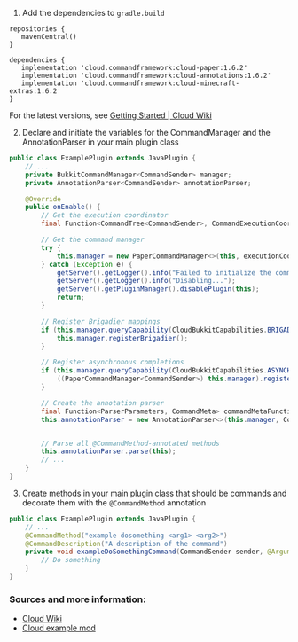 1. Add the dependencies to `gradle.build`

```
repositories {
   mavenCentral()
}

dependencies {
   implementation 'cloud.commandframework:cloud-paper:1.6.2'
   implementation 'cloud.commandframework:cloud-annotations:1.6.2'
   implementation 'cloud.commandframework:cloud-minecraft-extras:1.6.2'
}
```

For the latest versions, see [Getting Started | Cloud Wiki](https://github.com/Incendo/cloud/blob/master/docs/README.adoc#getting-started=)

2. Declare and initiate the variables for the CommandManager and the AnnotationParser in your main plugin class

```java
public class ExamplePlugin extends JavaPlugin {
    // ...
    private BukkitCommandManager<CommandSender> manager;
    private AnnotationParser<CommandSender> annotationParser;

    @Override
    public onEnable() {
        // Get the execution coordinator
        final Function<CommandTree<CommandSender>, CommandExecutionCoordinator<CommandSender>> executionCoordinatorFunction = CommandExecutionCoordinator.simpleCoordinator();

        // Get the command manager
        try {
            this.manager = new PaperCommandManager<>(this, executionCoordinatorFunction, Function.identity(), Function.identity());
        } catch (Exception e) {
            getServer().getLogger().info("Failed to initialize the command manager");
            getServer().getLogger().info("Disabling...");
            getServer().getPluginManager().disablePlugin(this);
            return;
        }

        // Register Brigadier mappings
        if (this.manager.queryCapability(CloudBukkitCapabilities.BRIGADIER)) {
            this.manager.registerBrigadier();
        }

        // Register asynchronous completions
        if (this.manager.queryCapability(CloudBukkitCapabilities.ASYNCHRONOUS_COMPLETION)) {
            ((PaperCommandManager<CommandSender>) this.manager).registerAsynchronousCompletions();
        }

        // Create the annotation parser
        final Function<ParserParameters, CommandMeta> commandMetaFunction = p -> CommandMeta.simple().with(CommandMeta.DESCRIPTION, p.get(StandardParameters.DESCRIPTION, "No description")).build();
        this.annotationParser = new AnnotationParser<>(this.manager, CommandSender.class, commandMetaFunction);


        // Parse all @CommandMethod-annotated methods
        this.annotationParser.parse(this);
        // ...
    }
} 
```

3. Create methods in your main plugin class that should be commands and decorate them with the `@CommandMethod`
   annotation

```java
public class ExamplePlugin extends JavaPlugin {
    // ...
    @CommandMethod("example dosomething <arg1> <arg2>")
    @CommandDescription("A description of the command")
    private void exampleDoSomethingCommand(CommandSender sender, @Argument("arg1") @Range(min = "0", max = "20") int arg1, @Argument("arg2") String arg2) {
        // Do something
    }
}
```

### Sources and more information:

- [Cloud Wiki](https://github.com/Incendo/cloud/tree/master/docs)
- [Cloud example mod](https://github.com/Incendo/cloud/tree/master/examples/example-bukkit/src/main/java/cloud/commandframework/examples/bukkit)